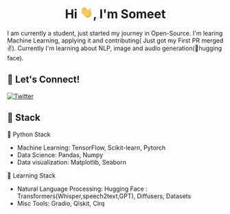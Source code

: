 <h1 align="center">Hi <img src="https://raw.githubusercontent.com/ABSphreak/ABSphreak/master/gifs/Hi.gif" width="30px">, I'm Someet</h1>

I am currently a student, just started my journey in Open-Source. I'm learing Machine Learning, applying it and contributing( Just got my First PR merged :v:). Currently I'm learning about NLP, image and audio generation(🤗hugging face). 

## 🔗 Let's Connect!
<a href="https://twitter.com/someetsahoo" target="_blank"><img alt="Twitter" src="https://img.shields.io/badge/twitter-%231DA1F2.svg?&style=for-the-badge&logo=twitter&logoColor=white" /></a>

## 🔨 Stack
🐍 Python Stack
- Machine Learning: TensorFlow, Scikit-learn, Pytorch
- Data Science: Pandas, Numpy
- Data visualization: Matplotlib, Seaborn 

:book: Learning Stack
- Natural Language Processing: Hugging Face : Transformers(Whisper,speech2text,GPT), Diffusers, Datasets
- Misc Tools: Gradio, Qiskit, Cirq

